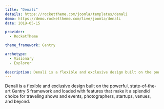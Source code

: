 ```yaml
---
title: "Denali"
details: https://rockettheme.com/joomla/templates/denali
demo: https://demo.rockettheme.com/live/joomla/denali
date: 2019-05-15

provider: 
  - RocketTheme

theme_framework: Gantry

archetype:
  - Visionary
  - Explorer
  
description: Denali is a flexible and exclusive design built on the powerful, state-of-the-art Gantry 5 framework.
---
```


Denali is a flexible and exclusive design built on the powerful, state-of-the-art Gantry 5 framework and loaded with features that make it a splendid choice for traveling shows and events, photographers, startups, venues, and beyond.